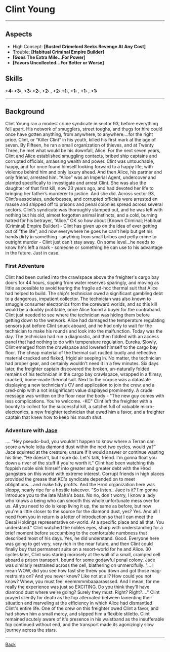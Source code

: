# Clint Young
___

## Aspects
 - High Consept: **[Busted Crimelord Seeks Revenge At Any Cost]**
 - Trouble: **[Habitual Criminal Empire Builder]**
 - **[Goes The Extra Mile...For Power]**
 - **[Favors Uncollected...For Better or Worse]**

## Skills
**+4:**
**+3:**, **+3:** 
**+2:**, **+2:** , **+2:**
**+1:**, **+1:** , **+1:** , **+1:**

___
## Background
Clint Young ran a modest crime syndicate in sector 93, before everything fell apart. His network of smugglers, street toughs, and thugs for hire could once have gotten anything, from anywhere, to anywhere….for the right price. Clint, or “Killer Clint” in his youth, killed his first mark at the age of seven. By Fifteen, he ran a small organization of thieves, and at Twenty Three, he met what would be his downfall, Alice. For the next seven years, Clint and Alice established smuggling contacts, bribed ship captains and corrupted officials, amassing wealth and power. Clint was untouchable, happy, and for once found himself looking forward to a happy life, with violence behind him and only luxury ahead. And then Alice, his partner and only friend, arrested him. “Alice” was an Imperial Agent, undercover and planted specifically to investigate and arrest Clint. She was also the daughter of that first kill, now 23 years ago, and had devoted her life to bringing her father’s murderer to justice. And she did. Across sector 93, Clint’s associates, underbosses, and corrupted officials were arrested en masse and shipped off to prisons and penal colonies spread across several sectors. Clint’s syndicate was thoroughly stamped out, and he was left with nothing but his old, almost forgotten animal instincts, and a cold, burning hatred for his betrayer, “Alice.”
OK so how about [Known Criminal; Habitual (Criminal) Empire Builder] - Clint has given up on the idea of ever getting out of "the life", and now everywhere he goes he can't help but get his hands dirty in something - anything from small bribes and petty crime to outright murder - Clint just can't stay away. On some level...he needs to know he's left a mark - someone or something he can use to his advantage in the future. Just in case.

### First Adventure
Clint had been curled into the crawlspace above the freighter's cargo bay doors for 44 hours, sipping from water reserves sparingly, and moving as little as possible to avoid tearing the fragile ad-hoc thermal suit that Alice had helped to build. The ship's technician owed a significant gambling debt to a dangerous, impatient collector. The technician was also known to smuggle consumer electronics from the coreward worlds, and so this kill would be a doubly profitable, once Alice found a buyer for the contraband. Clint just needed to see where the technician was hiding them before getting down to the wetwork.
Alice had damaged the temperature regulating sensors just before Clint snuck aboard, and he had only to wait for the technician to make his rounds and look into the malfunction. Today was the day. The technician had run a diagnostic, and then fiddled with an access panel that had nothing to do with temperature regulation. Eureka.
Slowly, Clint emerged from the crawlspace and lowered himself to the cargo bay floor. The cheap material of the thermal suit rustled loudly and reflective material cracked and flaked, frigid air seeping in. No matter, the technician had proper gear, and certainly wouldn't need it in a few minutes. 
Six days later, the freighter captain discovered the broken, un-naturally folded remains of his technician in the cargo bay crawlspace, wrapped in a flimsy, cracked, home-made thermal suit. Next to the corpse was a dataslate displaying a new technician's CV and application to join the crew, and a cred-chip with a not insignificant value displayed prominently. A crude message was written on the floor near the body - "The new guy comes with less complications. You're welcome. -KC"
Clint left the freighter with a bounty to collect for the successful kill, a satchel full of valuable micro-electronics, a new freighter technician that owed him a favor, and a freighter captain that knew how to keep his mouth shut.

### Adventure with [Jace](./JaceDesai.md)
.... “Hey pseudo-bud, you wouldn’t happen to know where a Terran can score a whole lotta diamond dust within the next two cycles, would ya?” Jace squinted at the creature, unsure if it would answer or continue wasting his time.
"He doesn't, but I sure do. Let's talk, friend. I'm gonna float you down a river of the stuff if you're worth it." Clint had been watching this foppish noble sink himself into greater and greater debt with the Hrod gangsters on this world with extreme interest. Corrupt friends in high places provided the grease that KC's syndicate depended on to meet obligations....and make tidy profits. And the Hrod organization here was sloppy, nearly ripe for a hostile takeover.
"So listen.. Jace is it? I'm gonna introduce you to the late Maha's boss. No no, don't worry, I know a lady who knows a being who can smooth this whole unfortunate mess over for us. All you need to do is keep living it up, the same as before, but now you're a little closer to the source for the diamond dust, yes? Yes. And all I need from you in return is a letter of introduction so that I can meet the Desai Holdings representative on-world. At a specific place and all that. You understand."
Clint watched the nobles eyes, sharp with understanding for a brief moment before succumbing to the comfortable numbness that described most of his days. Yes, he did understand. Good. Everyone here was going to get very, very rich in the near future, and then Clint could finally buy that permanent suite on a resort-world for he and Alice.
30 cycles later, Clint was staring morosely at the wall of a small, cramped cell aboard a prison transport, bound for some godawful penal colony. Jace was similarly restrained across the cell, blathering on unmercifully.
"... I mean WOW, did you see how fast she threw you down and got those mag-restraints on? And you never knew? Like not at all? How could you not know? Whew, you must feel eeemmmmbaaaarasssed. And I mean, for me really the experience was just so EXCITING. Do you think they'll have diamond dust where we're going? Surely they must. Right? Right?...."
Clint prayed silently for death as the fop alternated between lamenting their situation and marveling at the efficiency in which Alice had dismantled Clint's entire life. One of the crew on this freighter owed Clint a favor, and had shown him a small mercy, and slipped him a flexible stiletto. Clint remained acutely aware of it's presence in his waistband as the insufferable fop continued without end, and the transport made its agonizingly slow journey across the stars.

___
[Back](Players.md)